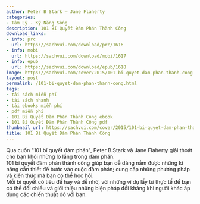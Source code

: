 ```yaml
---
author: Peter B Stark – Jane Flaherty
categories:
- Tâm Lý - Kỹ Năng Sống
description: 101 Bí Quyết Đàm Phán Thành Công
download_links:
- info: prc
  url: https://sachvui.com/download/prc/1616
- info: mobi
  url: https://sachvui.com/download/mobi/1617
- info: epub
  url: https://sachvui.com/download/epub/1618
image: https://sachvui.com/cover/2015/101-bi-quyet-dam-phan-thanh-cong.jpg
layout: post
permalink: /101-bi-quyet-dam-phan-thanh-cong.html
tags:
- tải sách miễn phí
- tải sách nhanh
- tải ebooks miễn phí
- pdf miễn phí
- 101 Bí Quyết Đàm Phán Thành Công ebook
- 101 Bí Quyết Đàm Phán Thành Công pdf
thumbnail_url: https://sachvui.com/cover/2015/101-bi-quyet-dam-phan-thanh-cong.jpg
title: 101 Bí Quyết Đàm Phán Thành Công
---
```


 <div class="item-desc text-justify"> <p>Qua cuốn "101 bí quyết đàm phán", Peter B.Stark và Jane Flaherty giải thoát cho bạn khỏi những lo lắng trong đàm phán.<br>101 bí quyết đàm phán thành công giúp bạn dễ dàng nắm được những kĩ năng cần thiết để bước vào cuộc đàm phán; cung cấp những phương pháp và kiến thức mà bạn có thể học hỏi.<br>Mỗi bí quyết có tiêu đề hay và dễ nhớ, với những ví dụ lấy từ thực tế để bạn có thể đối chiếu và giới thiệu những biện pháp đối kháng khi người khác áp dụng các chiến thuật đó với bạn.</p> </div>